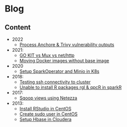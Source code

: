 # Blog

## Content
- 2022
    - [Process Anchore & Trivy vulnerability outputs](2022/02/03.md)
- 2021:
    - [GO KIT vs Mux vs net/http](blog/2021/08/24.md)
    - [Moving Docker images without base image](2021/09/08.md)
- 2020
    - [Setup SparkOperator and Minio in K8s](2020/01/19.md)
- 2018:
    - [Testing ssh connectivity to cluster](2018/02/multiple-ssh-test.md)
    - [Unable to install R packages rgl & qpcR in sparkR](2018/02/r-rgl-qpcr-sparkr.md)
- 2017:
    - [Sqoop views using Netezza](2017/07/18.md)
- 2013:
    - [Install RStudio in CentOS](2013/10/31.md)
    - [Create sudo user in CentOS](2013/10/02.md)
    - [Setup Hbase in Cloudera](2013/10/01.md)
